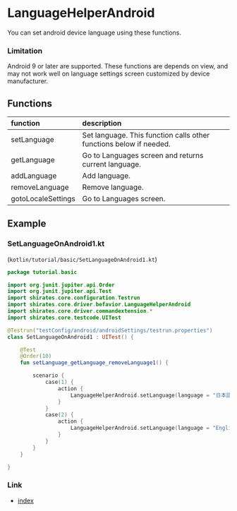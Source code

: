 # LanguageHelperAndroid

You can set android device language using these functions.

### Limitation

Android 9 or later are supported. These functions are depends on view, and may not work well on language settings screen
customized by device manufacturer.

## Functions

| function           | description                                                        |
|:-------------------|:-------------------------------------------------------------------|
| setLanguage        | Set language. This function calls other functions below if needed. |
| getLanguage        | Go to Languages screen and returns current language.               |
| addLanguage        | Add language.                                                      |
| removeLanguage     | Remove language.                                                   |
| gotoLocaleSettings | Go to Languages screen.                                            |

## Example

### SetLanguageOnAndroid1.kt

(`kotlin/tutorial/basic/SetLanguageOnAndroid1.kt`)

```kotlin
package tutorial.basic

import org.junit.jupiter.api.Order
import org.junit.jupiter.api.Test
import shirates.core.configuration.Testrun
import shirates.core.driver.befavior.LanguageHelperAndroid
import shirates.core.driver.commandextension.*
import shirates.core.testcode.UITest

@Testrun("testConfig/android/androidSettings/testrun.properties")
class SetLanguageOnAndroid1 : UITest() {

    @Test
    @Order(10)
    fun setLanguage_getLanguage_removeLanguage1() {

        scenario {
            case(1) {
                action {
                    LanguageHelperAndroid.setLanguage(language = "日本語", region = "日本")
                }
            }
            case(2) {
                action {
                    LanguageHelperAndroid.setLanguage(language = "English", region = "United States")
                }
            }
        }
    }

}
```

### Link

- [index](../../../index.md)

